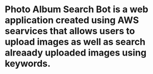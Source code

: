 # Photo Album Search Bot is a web application created using AWS searvices that allows users to upload images as well as search alreaady uploaded images using keywords.
